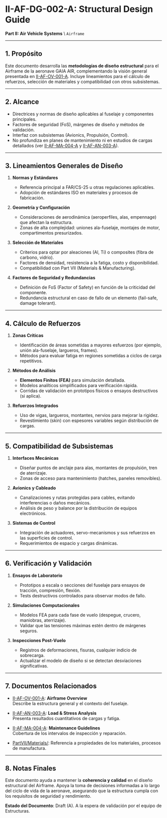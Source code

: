# II-AF-DG-002-A: Structural Design Guide

**Part II: Air Vehicle Systems** \ `Airframe`

---

## 1. Propósito

Este documento desarrolla las **metodologías de diseño estructural** para el Airframe de la aeronave GAIA AIR, complementando la visión general presentada en [II-AF-OV-001-A](II-AF-OV-001-A.md). Incluye lineamientos para el cálculo de refuerzos, selección de materiales y compatibilidad con otros subsistemas.

---

## 2. Alcance

- Directrices y normas de diseño aplicables al fuselaje y componentes principales.
- Factores de seguridad (FoS), márgenes de diseño y métodos de validación.
- Interfaz con subsistemas (Avionics, Propulsión, Control).
- No profundiza en planes de mantenimiento ni en estudios de cargas detallados (ver [II-AF-MA-004-A](II-AF-MA-004-A.md) y [II-AF-AN-003-A](II-AF-AN-003-A.md)).

---

## 3. Lineamientos Generales de Diseño

1. **Normas y Estándares**  
   - Referencia principal a FAR/CS-25 u otras regulaciones aplicables.
   - Adopción de estándares ISO en materiales y procesos de fabricación.

2. **Geometría y Configuración**  
   - Consideraciones de aerodinámica (aeroperfiles, alas, empennage) que afectan la estructura.
   - Zonas de alta complejidad: uniones ala-fuselaje, montajes de motor, compartimentos presurizados.

3. **Selección de Materiales**  
   - Criterios para optar por aleaciones (Al, Ti) o composites (fibra de carbono, vidrio).
   - Factores de densidad, resistencia a la fatiga, costo y disponibilidad.
   - Compatibilidad con Part VII (Materials & Manufacturing).

4. **Factores de Seguridad y Redundancias**  
   - Definición de FoS (Factor of Safety) en función de la criticidad del componente.
   - Redundancia estructural en caso de fallo de un elemento (fail-safe, damage tolerant).

---

## 4. Cálculo de Refuerzos

1. **Zonas Críticas**  
   - Identificación de áreas sometidas a mayores esfuerzos (por ejemplo, unión ala-fuselaje, largueros, frames).
   - Métodos para evaluar fatiga en regiones sometidas a ciclos de carga repetitivos.

2. **Métodos de Análisis**  
   - **Elementos Finitos (FEA)** para simulación detallada.
   - Modelos analíticos simplificados para verificación rápida.
   - Corridas de validación en prototipos físicos o ensayos destructivos (si aplica).

3. **Refuerzos Integrados**  
   - Uso de vigas, largueros, montantes, nervios para mejorar la rigidez.
   - Revestimiento (skin) con espesores variables según distribución de cargas.

---

## 5. Compatibilidad de Subsistemas

1. **Interfaces Mecánicas**  
   - Diseñar puntos de anclaje para alas, montantes de propulsión, tren de aterrizaje.
   - Zonas de acceso para mantenimiento (hatches, paneles removibles).

2. **Avionics y Cableado**  
   - Canalizaciones y rutas protegidas para cables, evitando interferencias o daños mecánicos.
   - Análisis de peso y balance por la distribución de equipos electrónicos.

3. **Sistemas de Control**  
   - Integración de actuadores, servo-mecanismos y sus refuerzos en las superficies de control.
   - Requerimientos de espacio y cargas dinámicas.

---

## 6. Verificación y Validación

1. **Ensayos de Laboratorio**  
   - Prototipos a escala o secciones del fuselaje para ensayos de tracción, compresión, flexión.
   - Tests destructivos controlados para observar modos de fallo.

2. **Simulaciones Computacionales**  
   - Modelos FEA para cada fase de vuelo (despegue, crucero, maniobras, aterrizaje).
   - Validar que las tensiones máximas estén dentro de márgenes seguros.

3. **Inspecciones Post-Vuelo**  
   - Registros de deformaciones, fisuras, cualquier indicio de sobrecarga.
   - Actualizar el modelo de diseño si se detectan desviaciones significativas.

---

## 7. Documentos Relacionados

- [II-AF-OV-001-A](II-AF-OV-001-A.md): **Airframe Overview**  
  Describe la estructura general y el contexto del fuselaje.

- [II-AF-AN-003-A](II-AF-AN-003-A.md): **Load & Stress Analysis**  
  Presenta resultados cuantitativos de cargas y fatiga.

- [II-AF-MA-004-A](II-AF-MA-004-A.md): **Maintenance Guidelines**  
  Cobertura de los intervalos de inspección y reparación.

- [PartVII/Materials/](../../PartVII/): Referencia a propiedades de los materiales, procesos de manufactura.

---

## 8. Notas Finales

Este documento ayuda a mantener la **coherencia y calidad** en el diseño estructural del Airframe. Apoya la toma de decisiones informadas a lo largo del ciclo de vida de la aeronave, asegurando que la estructura cumpla con los requisitos de seguridad y rendimiento.

**Estado del Documento**: Draft (A). A la espera de validación por el equipo de Estructuras.

